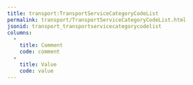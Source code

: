 ```yaml
---
title: transport:TransportServiceCategoryCodeList
permalink: transport/TransportServiceCategoryCodeList.html
jsonid: transport_transportservicecategorycodelist
columns:
  - 
    title: Comment
    code: comment
  - 
    title: Value
    code: value
---
```

